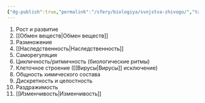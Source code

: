 ```yaml
---
{"dg-publish":true,"permalink":"/sfery/biologiya/svojstva-zhivogo/","tags":["Общаябиология"]}
---
```


1. Рост и развитие
2. [[Обмен веществ\|Обмен веществ]]
3. Размножение
4. [[Наследственность\|Наследственность]]
5. Саморегуляция
6. Цикличность/ритмичность (биологические ритмы)
7. Клеточное строение ([[Вирусы\|Вирусы]] исключение)
8. Общность химического состава
9. Дискретность и целостность
10. Раздражимость
11. [[Изменчивость\|Изменчивость]] 
